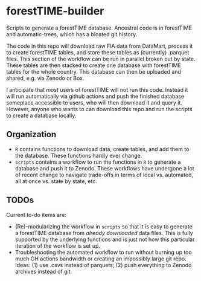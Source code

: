 # forestTIME-builder
Scripts to generate a forestTIME database. Ancestral code is in forestTIME and automatic-trees, which has a bloated git history. 

The code in this repo will download raw FIA data from DataMart, process it to create forestTIME tables, and store these tables as (currently) .parquet files. This section of the workflow can be run in parallel broken out by state. These tables are then stacked to create one database with forestTIME tables for the whole country. This database can then be uploaded and shared, e.g. via Zenodo or Box. 

I anticipate that *most* users of forestTIME will not run this code. Instead it will run automatically via github actions and push the finished database someplace accessible to users, who will then download it and query it. However, anyone who wants to can download this repo and run the scripts to create a database locally. 

## Organization

- `R` contains functions to download data, create tables, and add them to the database. These functions hardly ever change.
- `scripts` contains a workflow to run the functions in `R` to generate a database and push it to Zenodo. These workflows have undergone a lot of recent change to navigate trade-offs in terms of local vs. automated, all at once vs. state by state, etc. 

## TODOs

Current to-do items are:

- (Re)-modularizing the workflow in `scripts` so that it is easy to generate a forestTIME database from *already downloaded* data files. This is fully supported by the underlying functions and is just not how this particular iteration of the workflow is set up.
- Troubleshooting the automated workflow to run without burning up too much GH actions bandwidth or creating an impossibly large git repo. Ideas: (1) use .csvs instead of parquets; (2) push everything to Zenodo archives instead of git. 